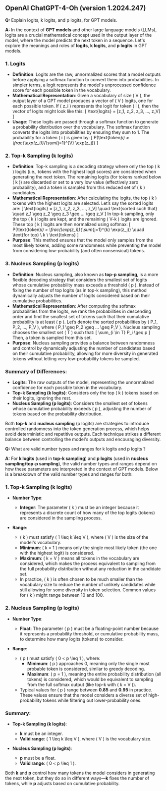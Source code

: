 ## OpenAI ChatGPT-4-Oh (version 1.2024.247)

**Q:** Explain logits, k logits, and p logits, for GPT models.

**A:** In the context of **GPT models** and other large language models (LLMs), logits are a crucial mathematical concept used in the output layer of the model, where the model predicts the next token in a sequence. Let's explore the meanings and roles of **logits**, **k logits**, and **p logits** in GPT models.

### 1. **Logits**
   - **Definition**: Logits are the raw, unnormalized scores that a model outputs before applying a softmax function to convert them into probabilities. In simpler terms, a logit represents the model's unprocessed confidence score for each possible token in the vocabulary.
   - **Mathematical Representation**: Given a vocabulary of size \( V \), the output layer of a GPT model produces a vector of \( V \) logits, one for each possible token. If \( z_i \) represents the logit for token \( i \), then the vector of logits might look like this:
     \[
     \text{logits} = [z_1, z_2, z_3, ..., z_V]
     \]
   - **Usage**: These logits are passed through a softmax function to generate a probability distribution over the vocabulary. The softmax function converts the logits into probabilities by ensuring they sum to 1. The probability for a token \( i \) is given by:
     \[
     P(\text{token}_i) = \frac{\exp(z_i)}{\sum_{j=1}^{V} \exp(z_j)}
     \]

### 2. **Top-k Sampling (k logits)**
   - **Definition**: Top-k sampling is a decoding strategy where only the top \( k \) logits (i.e., tokens with the highest logit scores) are considered when generating the next token. The remaining logits (for tokens ranked below \( k \)) are discarded or set to a very low value (effectively zero probability), and a token is sampled from this reduced set of \( k \) candidates.
   - **Mathematical Representation**: After calculating the logits, the top \( k \) tokens with the highest logits are selected. Let’s say the sorted logits are:
     \[
     \text{logits} = [z_1, z_2, z_3, ..., z_V] \quad \text{sorted such that} \quad z_1 \geq z_2 \geq z_3 \geq ... \geq z_V
     \]
     In top-k sampling, only the top \( k \) logits are kept, and the remaining \( V-k \) logits are ignored. These top \( k \) logits are then normalized using softmax:
     \[
     P(\text{token}_i) = \frac{\exp(z_i)}{\sum_{j=1}^{k} \exp(z_j)} \quad \text{for top} \ k \ \text{tokens}
     \]
   - **Purpose**: This method ensures that the model only samples from the most likely tokens, adding some randomness while preventing the model from considering low-probability (and often nonsensical) tokens.

### 3. **Nucleus Sampling (p logits)**
   - **Definition**: Nucleus sampling, also known as **top-p sampling**, is a more flexible decoding strategy that considers the smallest set of logits whose cumulative probability mass exceeds a threshold \( p \). Instead of fixing the number of top logits (as in top-k sampling), this method dynamically adjusts the number of logits considered based on their cumulative probabilities.
   - **Mathematical Representation**: After computing the softmax probabilities from the logits, we rank the probabilities in descending order and find the smallest set of tokens such that their cumulative probability is at least \( p \). Let’s denote the sorted probabilities by \( P_1, P_2, ..., P_V \), where \( P_1 \geq P_2 \geq ... \geq P_V \). Nucleus sampling chooses the smallest set \( T \) such that:
     \[
     \sum_{i \in T} P_i \geq p
     \]
     Then, a token is sampled from this set.
   - **Purpose**: Nucleus sampling provides a balance between randomness and control by dynamically adjusting the number of candidates based on their cumulative probability, allowing for more diversity in generated tokens without letting very low-probability tokens be sampled.

### Summary of Differences:
   - **Logits**: The raw outputs of the model, representing the unnormalized confidence for each possible token in the vocabulary.
   - **Top-k Sampling (k logits)**: Considers only the top \( k \) tokens based on their logits, ignoring the rest.
   - **Nucleus Sampling (p logits)**: Considers the smallest set of tokens whose cumulative probability exceeds \( p \), adjusting the number of tokens based on the probability distribution.

Both **top-k** and **nucleus sampling** (p logits) are strategies to introduce controlled randomness into the token generation process, which helps avoid deterministic and repetitive outputs. Each technique strikes a different balance between controlling the model's outputs and encouraging diversity.

**Q:** What are valid number types and ranges for k logits and p logits ?

**A:** For **k logits** (used in **top-k sampling**) and **p logits** (used in **nucleus sampling/top-p sampling**), the valid number types and ranges depend on how these parameters are interpreted in the context of GPT models. Below is a breakdown of the valid number types and ranges for both:

### 1. **Top-k Sampling (k logits)**
   - **Number Type**: 
     - **Integer**: The parameter \( k \) must be an integer because it represents a discrete count of how many of the top logits (tokens) are considered in the sampling process.
   
   - **Range**:
     - \( k \) must satisfy \( 1 \leq k \leq V \), where \( V \) is the size of the model's vocabulary.
     - **Minimum**: \( k = 1 \) means only the single most likely token (the one with the highest logit) is considered.
     - **Maximum**: \( k = V \) means all tokens in the vocabulary are considered, which makes the process equivalent to sampling from the full probability distribution without any reduction in the candidate set.
     - In practice, \( k \) is often chosen to be much smaller than the vocabulary size to reduce the number of unlikely candidates while still allowing for some diversity in token selection. Common values for \( k \) might range between 10 and 100.

### 2. **Nucleus Sampling (p logits)**
   - **Number Type**: 
     - **Float**: The parameter \( p \) must be a floating-point number because it represents a probability threshold, or cumulative probability mass, to determine how many logits (tokens) to consider.
   
   - **Range**:
     - \( p \) must satisfy \( 0 < p \leq 1 \), where:
       - **Minimum**: \( p \) approaches 0, meaning only the single most probable token is considered, similar to greedy decoding.
       - **Maximum**: \( p = 1 \), meaning the entire probability distribution (all tokens) is considered, which would be equivalent to sampling from the full softmax output (like top-k with \( k = V \)).
     - Typical values for \( p \) range between **0.85** and **0.95** in practice. These values ensure that the model considers a diverse set of high-probability tokens while filtering out lower-probability ones.

### Summary:
- **Top-k Sampling (k logits)**:
  - **k** must be an integer.
  - **Valid range**: \( 1 \leq k \leq V \), where \( V \) is the vocabulary size.

- **Nucleus Sampling (p logits)**:
  - **p** must be a float.
  - **Valid range**: \( 0 < p \leq 1 \).

Both **k** and **p** control how many tokens the model considers in generating the next token, but they do so in different ways—**k** fixes the number of tokens, while **p** adjusts based on cumulative probability.
